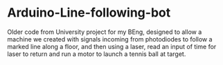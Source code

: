 # Arduino-Line-following-bot
Older code from University project for my BEng, designed to allow a machine we created with signals incoming from photodiodes to follow a marked line along a floor, and then using a laser, read an input of time for laser to return and run a motor to launch a tennis ball at target.
